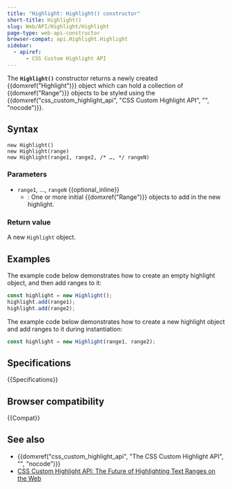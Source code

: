 ```yaml
---
title: "Highlight: Highlight() constructor"
short-title: Highlight()
slug: Web/API/Highlight/Highlight
page-type: web-api-constructor
browser-compat: api.Highlight.Highlight
sidebar:
  - apiref:
      - CSS Custom Highlight API
---
```


The **`Highlight()`** constructor returns a newly created
{{domxref("Highlight")}} object which can hold a collection of {{domxref("Range")}} objects to be styled using the {{domxref("css_custom_highlight_api", "CSS Custom Highlight API", "", "nocode")}}.

## Syntax

```js-nolint
new Highlight()
new Highlight(range)
new Highlight(range1, range2, /* …, */ rangeN)
```

### Parameters

- `range1`, …, `rangeN` {{optional_inline}}
  - : One or more initial {{domxref("Range")}} objects to add in the new highlight.

### Return value

A new `Highlight` object.

## Examples

The example code below demonstrates how to create an empty highlight object, and then add ranges to it:

```js
const highlight = new Highlight();
highlight.add(range1);
highlight.add(range2);
```

The example code below demonstrates how to create a new highlight object and add ranges to it during instantiation:

```js
const highlight = new Highlight(range1, range2);
```

## Specifications

{{Specifications}}

## Browser compatibility

{{Compat}}

## See also

- {{domxref("css_custom_highlight_api", "The CSS Custom Highlight API", "", "nocode")}}
- [CSS Custom Highlight API: The Future of Highlighting Text Ranges on the Web](https://css-tricks.com/css-custom-highlight-api-early-look/)
